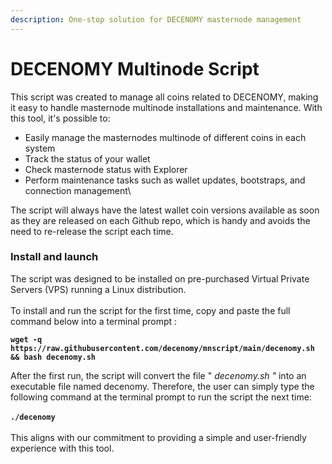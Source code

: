 ```yaml
---
description: One-stop solution for DECENOMY masternode management
---
```


# DECENOMY Multinode Script

This script was created to manage all coins related to DECENOMY, making it easy to handle masternode multinode installations and maintenance. With this tool, it's possible to:

* Easily manage the masternodes multinode of different coins in each system
* Track the status of your wallet
* &#x20;Check masternode status with Explorer
* &#x20;Perform maintenance tasks such as wallet updates, bootstraps, and connection management\


The script will always have the latest wallet coin versions available as soon as they are released on each Github repo, which is handy and avoids the need to re-release the script each time.

### Install and launch

The script was designed to be installed on pre-purchased Virtual Private Servers (VPS) running a Linux distribution.\
\
To install and run the script for the first time, copy and paste the full command below into a terminal prompt :

**`wget -q https://raw.githubusercontent.com/decenomy/mnscript/main/decenomy.sh && bash decenomy.sh`**

After the first run, the script will convert the file " _decenomy.sh "_ into an executable file named decenomy. Therefore, the user can simply type the following command at the terminal prompt to run the script the next time:\
\
**`./decenomy`**\
\
This aligns with our commitment to providing a simple and user-friendly experience with this tool.
